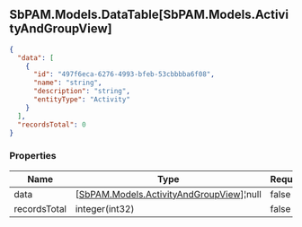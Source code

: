 
<h2 id="tocS_SbPAM.Models.DataTable[SbPAM.Models.ActivityAndGroupView]">SbPAM.Models.DataTable[SbPAM.Models.ActivityAndGroupView]</h2>

<a id="schemasbpam.models.datatable[sbpam.models.activityandgroupview]"></a>
<a id="schema_SbPAM.Models.DataTable[SbPAM.Models.ActivityAndGroupView]"></a>
<a id="tocSsbpam.models.datatable[sbpam.models.activityandgroupview]"></a>
<a id="tocssbpam.models.datatable[sbpam.models.activityandgroupview]"></a>

```json
{
  "data": [
    {
      "id": "497f6eca-6276-4993-bfeb-53cbbbba6f08",
      "name": "string",
      "description": "string",
      "entityType": "Activity"
    }
  ],
  "recordsTotal": 0
}

```

### Properties

|Name|Type|Required|Restrictions|Description|
|---|---|---|---|---|
|data|[[SbPAM.Models.ActivityAndGroupView](../Models/sbpam.models.activityandgroupview.md)]¦null|false|none|none|
|recordsTotal|integer(int32)|false|none|none|



